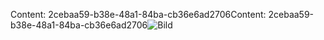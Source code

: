 <span data-ttu-id="6835c-101">Content: 2cebaa59-b38e-48a1-84ba-cb36e6ad2706</span><span class="sxs-lookup"><span data-stu-id="6835c-101">Content: 2cebaa59-b38e-48a1-84ba-cb36e6ad2706</span></span>![Bild](c665c4ab-e1ce-4446-b6a4-792e2a7e0153.png)
